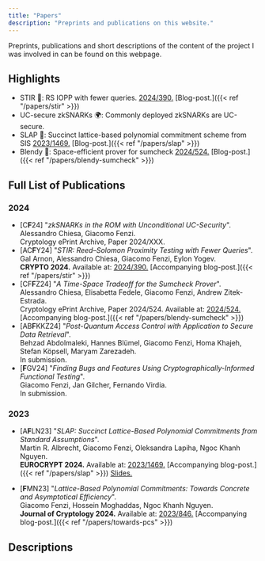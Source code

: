 ```yaml
---
title: "Papers"
description: "Preprints and publications on this website."
---
```


Preprints, publications and short descriptions of the content of the project I was involved in can be found on this webpage.

## Highlights

- STIR 🥣: RS IOPP with fewer queries. [2024/390.](https://ia.cr/2024/390) [Blog-post.]({{< ref "/papers/stir" >}})
- UC-secure zkSNARKs 🌍: Commonly deployed zkSNARKs are UC-secure. 
- SLAP 👋: Succinct lattice-based polynomial commitment scheme from SIS [2023/1469.](https://ia.cr/2023/1469) [Blog-post.]({{< ref "/papers/slap" >}})
- Blendy 🍹: Space-efficient prover for sumcheck [2024/524.](https://ia.cr/2024/524) [Blog-post.]({{< ref "/papers/blendy-sumcheck" >}})


## Full List of Publications
### 2024
- [C**F**24] "_zkSNARKs in the ROM with Unconditional UC-Security_". \
    Alessandro Chiesa, Giacomo Fenzi. \
    Cryptology ePrint Archive, Paper 2024/XXX.
- [AC**F**Y24] "_STIR: Reed–Solomon Proximity Testing with Fewer Queries_". \
    Gal Arnon, Alessandro Chiesa, Giacomo Fenzi, Eylon Yogev. \
    **CRYPTO 2024.** Available at: [2024/390.](https://ia.cr/2024/390) [Accompanying blog-post.]({{< ref "/papers/stir" >}})
- [CF**F**Z24] "_A Time-Space Tradeoff for the Sumcheck Prover_". \
    Alessandro Chiesa, Elisabetta Fedele, Giacomo Fenzi, Andrew Zitek-Estrada. \
    Cryptology ePrint Archive, Paper 2024/524. Available at: [2024/524.](https://ia.cr/2024/524) [Accompanying blog-post.]({{< ref "/papers/blendy-sumcheck" >}})
- [AB**F**KKZ24] "_Post-Quantum Access Control with Application to Secure Data Retrieval_". \
    Behzad Abdolmaleki, Hannes Blümel, Giacomo Fenzi, Homa Khajeh, Stefan Köpsell, Maryam Zarezadeh. \
    In submission.
- [**F**GV24] "_Finding Bugs and Features Using Cryptographically-Informed Functional Testing_". \
    Giacomo Fenzi, Jan Gilcher, Fernando Virdia. \
    In submission.

### 2023
- [A**F**LN23] "_SLAP: Succinct Lattice-Based Polynomial Commitments from Standard Assumptions_". \
    Martin R. Albrecht, Giacomo Fenzi, Oleksandra Lapiha, Ngoc Khanh Nguyen. \
    **EUROCRYPT 2024.** Available at: [2023/1469.](https://ia.cr/2023/1469) [Accompanying blog-post.]({{< ref "/papers/slap" >}}) [Slides.](/presentations/slap.pdf)

- [**F**MN23] "_Lattice-Based Polynomial Commitments: Towards Concrete and Asymptotical Efficiency_". \
    Giacomo Fenzi, Hossein Moghaddas, Ngoc Khanh Nguyen. \
    **Journal of Cryptology 2024.** Available at: [2023/846.](https://ia.cr/2023/846) [Accompanying blog-post.]({{< ref "/papers/towards-pcs" >}})
 
## Descriptions
